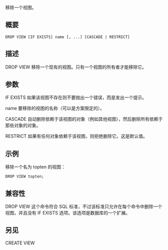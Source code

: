 移除一个视图。

## 概要

```
DROP VIEW [IF EXISTS] name [, ...] [CASCADE | RESTRICT]
```

## 描述
DROP VIEW 移除一个现有的视图。只有一个视图的所有者才能移除它。

## 参数
IF EXISTS
如果该视图不存在则不要抛出一个错误，而是发出一个提示。

name
要移除的视图的名称（可以是方案限定的）。

CASCADE
自动删除依赖于该视图的对象（例如其他视图），然后删除所有依赖于那些对象的对象。

RESTRICT
如果有任何对象依赖于该视图，则拒绝删除它。这是默认值。

## 示例
移除一个名为 topten 的视图：

```
DROP VIEW topten;
```

## 兼容性
DROP VIEW 这个命令符合 SQL 标准，不过该标准只允许在每个命令中删除一个视图，并且没有 IF EXISTS 选项。该选项是数据库的一个扩展。

## 另见
CREATE VIEW
